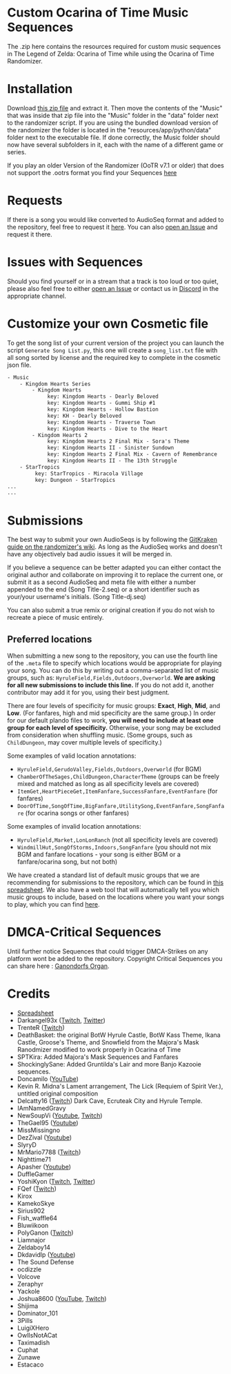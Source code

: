 # Custom Ocarina of Time Music Sequences
The .zip here contains the resources required for custom music sequences in The Legend of Zelda: Ocarina of Time while using the Ocarina of Time Randomizer.

# Installation
Download [this zip file](https://github.com/DaruniasJoy/OoT-Custom-Sequences/archive/refs/heads/Custom-Music-2.0.zip) and extract it. Then move the contents of the "Music" that was inside that zip file into the "Music" folder in the "data" folder next to the randomizer script. If you are using the bundled download version of the randomizer the folder is located in the "resources/app/python/data" folder next to the executable file. If done correctly, the Music folder should now have several subfolders in it, each with the name of a different game or series.

If you play an older Version of the Randomizer (OoTR v7.1 or older) that does not support the .ootrs format you find your Sequences [here](https://github.com/DaruniasJoy/OoT-Custom-Sequences/archive/refs/heads/Old-Custom-Music-Format.zip) 

# Requests
If there is a song you would like converted to AudioSeq format and added to the repository, feel free to request it [here](https://docs.google.com/forms/d/e/1FAIpQLSe17AuRzGGx7WaaX70hggeAYDD-NmXA9rOI2QIKbPCQIhR2tg/viewform). You can also [open an Issue](https://github.com/DaruniasJoy/OoT-Custom-Sequences/issues/new) and request it there.

# Issues with Sequences

Should you find yourself or in a stream that a track is too loud or too quiet, please also feel free to either [open an Issue](https://github.com/DaruniasJoy/OoT-Custom-Sequences/issues/new) or contact us in [Discord](https://discord.gg/EVpd499gkS) in the appropriate channel.

# Customize your own Cosmetic file

To get the song list of your current version of the project you can launch the script `Generate Song List.py`, this one will create a `song_list.txt` file with all song sorted by license and the required key to complete in the cosmetic json file.

```txt
- Music
    - Kingdom Hearts Series
        - Kingdom Hearts
             key: Kingdom Hearts - Dearly Beloved
             key: Kingdom Hearts - Gummi Ship #1
             key: Kingdom Hearts - Hollow Bastion
             key: KH - Dearly Beloved
             key: Kingdom Hearts - Traverse Town
             key: Kingdom Hearts - Dive to the Heart
        - Kingdom Hearts 2
             key: Kingdom Hearts 2 Final Mix - Sora's Theme
             key: Kingdom Hearts II - Sinister Sundown
             key: Kingdom Hearts 2 Final Mix - Cavern of Remembrance
             key: Kingdom Hearts II - The 13th Struggle
    - StarTropics
         key: StarTropics - Miracola Village
         key: Dungeon - StarTropics
...
...
```

# Submissions
The best way to submit your own AudioSeqs is by following the [GitKraken guide on the randomizer's wiki](https://wiki.ootrandomizer.com/index.php?title=GitKraken). As long as the AudioSeq works and doesn't have any objectively bad audio issues it will be merged in.

If you believe a sequence can be better adapted you can either contact the original author and collaborate on improving it to replace the current one, or submit it as a second AudioSeq and meta file with either a number appended to the end (Song Title-2.seq) or a short identifier such as your/your username's initials. (Song Title-dj.seq)

You can also submit a true remix or original creation if you do not wish to recreate a piece of music entirely.

## Preferred locations
When submitting a new song to the repository, you can use the fourth line of the `.meta` file to specify which locations would be appropriate for playing your song. You can do this by writing out a comma-separated list of music groups, such as: `HyruleField,Fields,Outdoors,Overworld`. **We are asking for all new submissions to include this line.** If you do not add it, another contributor may add it for you, using their best judgment.
 
There are four levels of specificity for music groups: **Exact**, **High**, **Mid**, and **Low**. (For fanfares, high and mid specificity are the same group.) In order for our default plando files to work, **you will need to include at least one group for each level of specificity.** Otherwise, your song may be excluded from consideration when shuffling music. (Some groups, such as `ChildDungeon`, may cover multiple levels of specificity.)
 
Some examples of valid location annotations:
- `HyruleField,GerudoValley,Fields,Outdoors,Overworld` (for BGM)
- `ChamberOfTheSages,ChildDungeon,CharacterTheme` (groups can be freely mixed and matched as long as all specificity levels are covered)
- `ItemGet,HeartPieceGet,ItemFanfare,SuccessFanfare,EventFanfare` (for fanfares)
- `DoorOfTime,SongOfTime,BigFanfare,UtilitySong,EventFanfare,SongFanfare` (for ocarina songs or other fanfares)
 
Some examples of invalid location annotations:
- `HyruleField,Market,LonLonRanch` (not all specificity levels are covered)
- `WindmillHut,SongOfStorms,Indoors,SongFanfare` (you should not mix BGM and fanfare locations - your song is either BGM or a fanfare/ocarina song, but not both)
 
We have created a standard list of default music groups that we are recommending for submissions to the repository, which can be found in [this spreadsheet](https://docs.google.com/spreadsheets/d/1EQWuVbshgFJ6wOlPSVCt5OcUpEQjaabOUi7aXCb84i0/edit?usp=sharing). We also have a web tool that will automatically tell you which music groups to include, based on the locations where you want your songs to play, which you can find [here](https://thesounddefense.github.io/musicgroups/).

# DMCA-Critical Sequences
Until further notice Sequences that could trigger DMCA-Strikes on any platform wont be added to the repository.
Copyright Critical Sequences you can share here : [Ganondorfs Organ](https://github.com/GanondorfsOrgan/Ganondorfs-Organ).



# Credits 
* [Spreadsheet](https://docs.google.com/spreadsheets/d/1Yvgjex502cB_dVvvZm0a88aGL4WNFOm-5XvEbZLkWqI/edit)
* Darkangel93x ([Twitch](https://twitch.tv/darkangel93x), [Twitter](https://twitter.com/DarkangelTwitch))
* TrenteR ([Twitch](https://twitch.tv/trenter_tr))
* DeathBasket: the original BotW Hyrule Castle, BotW Kass Theme, Ikana Castle, Groose's Theme, and Snowfield from the Majora's Mask Ranodmizer modified to work properly in Ocarina of Time
* SPTKira: Added Majora's Mask Sequences and Fanfares
* ShockinglySane: Added Gruntilda's Lair and more Banjo Kazooie sequences.
* Doncamilo ([YouTube](https://www.youtube.com/channel/UCie8do7HeS6yB2ngmoau0Nw))
* Kevin R. Midna's Lament arrangement, The Lick (Requiem of Spirit Ver.), untitled original composition
* Delcatty16 ([Twitch](https://twitch.tv/delcatty16)) Dark Cave, Ecruteak City and Hyrule Temple.
* IAmNamedGravy
* NewSoupVi ([Youtube](https://www.youtube.com/user/Timmifutzelchen), [Twitch](https://www.twitch.tv/newsoupvi))
* TheGael95 ([Youtube](https://www.youtube.com/channel/UCiD6DYZSuu7N2302h83pLeQ))
* MissMissingno
* DezZival ([Youtube](https://www.youtube.com/channel/UCcz2H4QpuFSyvgIdxSxYVeg))
* SlyryD 
* MrMario7788 ([Twitch](https://twitch.tv/mrmario7788))
* Nighttime71
* Apasher ([Youtube](https://www.youtube.com/channel/UCvqipEoq2CKQEcP-0MrKtlQ))
* DuffleGamer
* YoshiKyon ([Twitch](https://twitch.tv/yoshikyon), [Twitter](https://twitter.com/yoshikyon))
* FQef ([Twitch](https://twitch.tv/fqef92)) 
* Kirox
* KamekoSkye
* Sirius902
* Fish_waffle64
* Bluwiikoon
* PolyGanon ([Twitch](https://twitch.tv/polyganon))
* Liamnajor
* Zeldaboy14
* Dkdavidlp ([Youtube](https://www.youtube.com/channel/UCfmNZCRlAflXmiDu2ENB10w))
* The Sound Defense
* ocdizzle
* Volcove
* Zeraphyr
* Yackole
* Joshua8600 ([YouTube](https://www.youtube.com/Joshua8600), [Twitch](http://twitch.tv/Joshua8600))
* Shijima
* Dominator_101
* 3Pills
* LuigiXHero
* OwlIsNotACat
* Taximadish
* Cuphat
* Zunawe
* Estacaco